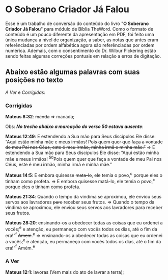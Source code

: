 # O Soberano Criador Já Falou

Esse é um trabalho de conversão do conteúdo do livro "**O Soberano Criador Já Falou**" para módulo de Bíblia TheWord. Como o formato de conteúdo é um pouco diferente da apresentação em PDF, foi feito uma única mudança a nível de organização, a saber, as notas que antes eram referênciadas por ordem alfabética agora são referênciadas por ordem numérica. Ademais, com o consentimento do Dr. Wilbur Pickering estão sendo feitas algumas correções pontuais em relação a erros de digitação.

## Abaixo estão algumas palavras com suas posições no texto
*A Ver* e *Corrigidas*:

### Corrigidas
**Mateus 8:32**: ~~manda~~ => manada;

Obs: **_No trecho abaixo a marcação do verso 50 estava ausente_**: <br>

**Mateus 12:49**: E estendendo a Sua mão para Seus discípulos Ele disse: “Aqui estão minha mãe e meus irmãos! ~~Pois quem quer que faça a vontade de meu Pai nos Céus, este é meu irmão, minha irmã e minha mãe.”~~ => E estendendo a Sua mão para Seus discípulos Ele disse: “Aqui estão minha mãe e meus irmãos! <sup>50</sup>Pois quem quer que faça a vontade de meu Pai nos Céus, este é meu irmão, minha irmã e minha mãe.”

**Mateus 14:5**: E embora quisesse ~~mata-lo~~, ele temia o povo,<sup>c</sup> porque eles o tinham como profeta. => E embora quisesse matá-lo, ele temia o povo,<sup>c</sup> porque eles o tinham como profeta.

**Mateus 21:34**: Quando o tempo da vindima se aproximou, ele enviou seus servos aos lavradores ~~pare~~ receber seus frutos. => Quando o tempo da vindima se aproximou, ele enviou seus servos aos lavradores para receber seus frutos.

**Mateus 28:20**: ensinando-os a obedecer todas as coisas que eu ordenei a vocês;<sup>e</sup>
e atenção, eu permaneço com vocês todos os dias, até o fim da era!”<sup>f</sup> ~~Amem~~.<sup>e</sup> => ensinando-os a obedecer todas as coisas que eu ordenei a vocês;<sup>e</sup>
e atenção, eu permaneço com vocês todos os dias, até o fim da era!”<sup>f</sup> Amém.<sup>e</sup>

### A Ver
**Mateus 12:1**: lavoras (Vem mais do ato de lavrar a terra);